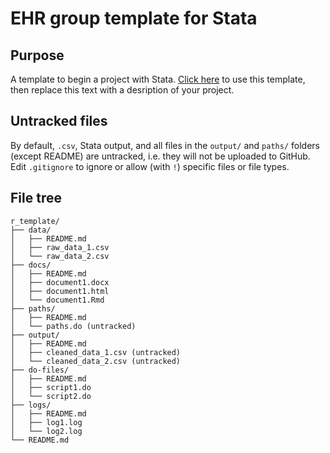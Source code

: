 # EHR group template for Stata

## Purpose

A template to begin a project with Stata. [Click here](https://github.com/ehr-lshtm/template-stata/generate) to use this template, then replace this text with a desription of your project.

## Untracked files

By default, `.csv`, Stata output, and all files in the `output/` and `paths/` folders (except README) are untracked, i.e. they will not be uploaded to GitHub. Edit `.gitignore` to ignore or allow (with `!`) specific files or file types.

## File tree

```
r_template/
├── data/
│   ├── README.md
│   ├── raw_data_1.csv
│   └── raw_data_2.csv
├── docs/
│   ├── README.md
│   ├── document1.docx
│   ├── document1.html
│   └── document1.Rmd
├── paths/
│   ├── README.md
│   └── paths.do (untracked)
├── output/
│   ├── README.md
│   ├── cleaned_data_1.csv (untracked)
│   └── cleaned_data_2.csv (untracked)
├── do-files/
│   ├── README.md
│   ├── script1.do
│   └── script2.do
├── logs/
│   ├── README.md
│   ├── log1.log
│   └── log2.log
└── README.md
```
